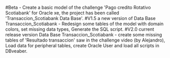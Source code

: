 #Beta - Create a basic model of the challenge 'Pago credito Rotativo Scotiabank' for Oracle xe, the project has been called 'Transaccion_Scotiabank Data Base'. 
#V1.5 a new version of Data Base Transaccion_Scotiabank - Redesign some tables of the model with domain colors, set missing data types, Generate the SQL script.
#V2.0 current release version Data Base Transaccion_Scotiabank - create some missing tables of 'Resultado transaccion' saw in the challenge video (by Alejandro),
Load data for peripheral tables, create Oracle User and load all scripts in DBveaber.
